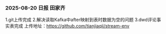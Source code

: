 ### 2025-08-20 日报 田家齐
1.git上传完成
2.解决读取Kafka中after映射到表时数据为空的问题
3.dwd评论事实表完成
上传地址：https://github.com/tianjiaqii/stream-env